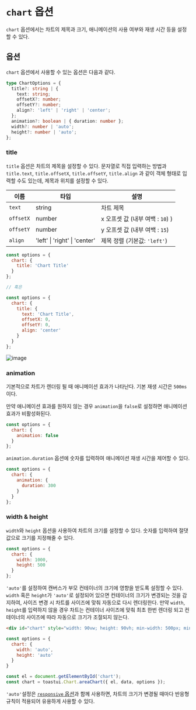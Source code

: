 # `chart` 옵션

`chart` 옵션에서는 차트의 제목과 크기, 애니메이션의 사용 여부와 재생 시간 등을 설정할 수 있다.

## 옵션
`chart` 옵션에서 사용할 수 있는 옵션은 다음과 같다.

```ts
type ChartOptions = {
  title?: string | {
    text: string;
    offsetX?: number;
    offsetY?: number;
    align?: 'left' | 'right' | 'center';
  };
  animation?: boolean | { duration: number };
  width?: number | 'auto';
  height?: number | 'auto';
};
```

### title

`title` 옵션은 차트의 제목을 설정할 수 있다. 문자열로 직접 입력하는 방법과 `title.text`, `title.offsetX`, `title.offsetY`, `title.align` 과 같이 객체 형태로 입력할 수도 있는데, 제목과 위치를 설정할 수 있다.

| 이름 | 타입 | 설명 |
| --- | --- | --- |
| `text` | string | 차트 제목 |
| `offsetX` | number | x 오프셋 값 (내부 여백 : `10`) ) |
| `offsetY` | number | y 오프셋 값 (내부 여백 : `15`) |
| `align` | 'left' \| 'right' \| 'center' | 제목 정렬 (기본값: `'left'`) |

```js
const options = {
  chart: {
    title: 'Chart Title'
  }
};

// 혹은

const options = {
  chart: {
    title: {
      text: 'Chart Title',
      offsetX: 0,
      offsetY: 0,
      align: 'center'
    }
  }
};
```

![image](https://user-images.githubusercontent.com/43128697/102858963-7a11a480-446e-11eb-94ac-0008113fe5f5.png)


### animation

기본적으로 차트가 렌더링 될 때 애니메이션 효과가 나타난다. 기본 재생 시간은 `500ms`이다.

만약 애니메이션 효과를 원하지 않는 경우 `animation`을 `false`로 설정하면 애니메이션 효과가 비활성화된다.

```js
const options = {
  chart: {
    animation: false
  }
};
```

`animation.duration` 옵션에 숫자를 입력하여 애니메이션 재생 시간을 제어할 수 있다.

```js
const options = {
  chart: {
    animation: {
      duration: 300
    }
  }
};
```

### width & height

`width`와 `height` 옵션을 사용하여 차트의 크기를 설정할 수 있다.
숫자를 입력하여 절댓값으로 크기를 지정해줄 수 있다.

```js
const options = {
  chart: {
    width: 1000,
    height: 500
  }
};
```

`'auto'`를 설정하여 캔버스가 부모 컨테이너의 크기에 영향을 받도록 설정할 수 있다. `width` 혹은 `height`가 `'auto'`로 설정되어 있으면 컨테이너의 크기가 변경되는 것을 감지하여, 사이즈 변경 시 차트를 사이즈에 맞춰 자동으로 다시 렌더링한다. 만약 `width`, `height`를 입력하지 않을 경우 차트는 컨테이너 사이즈에 맞춰 최초 한번 렌더링 되고 컨테이너의 사이즈에 따라 자동으로 크기가 조절되지 않는다.

```html
<div id="chart" style="width: 90vw; height: 90vh; min-width: 500px; min-height: 300px;">
```

```js
const options = {
  chart: {
    width: 'auto',
    height: 'auto'
  }
}

const el = document.getElementById('chart');
const chart = toastui.Chart.areaChart({ el, data, options });
```

`'auto'`설정은 [`responsive` 옵션](./common-responsive-options.md)과 함께 사용하면, 차트의 크기가 변경될 때마다 반응형 규칙이 적용되어 유용하게 사용할 수 있다.
